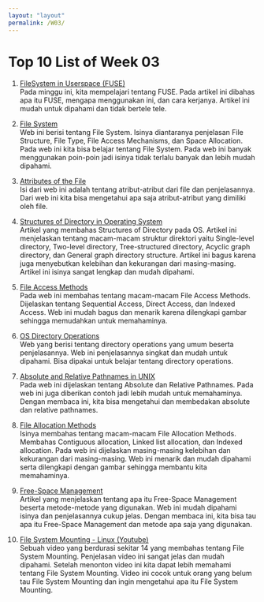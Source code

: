 ```yaml
---
layout: "layout"
permalink: /W03/
---
```


# Top 10 List of Week 03

1. [FileSystem in Userspace (FUSE)](https://medium.com/@jain.sm/filesystem-in-userspace-5d1b398b04e)<br>
Pada minggu ini, kita mempelajari tentang FUSE. Pada artikel ini dibahas apa itu FUSE, mengapa menggunakan ini, dan cara kerjanya. Artikel ini mudah untuk dipahami dan tidak bertele tele.

2. [File System](https://www.tutorialspoint.com/operating_system/os_file_system.htm)<br>
Web ini berisi tentang File System. Isinya diantaranya penjelasan File Structure, File Type, File Access Mechanisms, dan Space Allocation. Pada web ini kita bisa belajar tentang File System. Pada web ini banyak menggunakan poin-poin jadi isinya tidak terlalu banyak dan lebih mudah dipahami.

3. [Attributes of the File](https://www.javatpoint.com/os-attributes-of-the-file)<br>
Isi dari web ini adalah tentang atribut-atribut dari file dan penjelasannya. Dari web ini kita bisa mengetahui apa saja atribut-atribut yang dimiliki oleh file.	

4. [Structures of Directory in Operating System](https://www.geeksforgeeks.org/structures-of-directory-in-operating-system/)<br>
Artikel yang membahas Structures of Directory pada OS. Artikel ini menjelaskan tentang macam-macam struktur direktori yaitu Single-level directory, Two-level directory, Tree-structured directory, Acyclic graph directory, dan General graph directory structure. Artikel ini bagus karena juga menyebutkan kelebihan dan kekurangan dari masing-masing. Artikel ini isinya sangat lengkap dan mudah dipahami.

5. [File Access Methods](https://www.javatpoint.com/os-file-access-methods)<br>
Pada web ini membahas tentang macam-macam File Access Methods. Dijelaskan tentang Sequential Access, Direct Access, dan Indexed Access. Web ini mudah bagus dan menarik karena dilengkapi gambar sehingga memudahkan untuk memahaminya. 

6. [OS Directory Operations](https://codescracker.com/operating-system/directory-operations.htm)<br>
Web yang berisi tentang directory operations yang umum beserta penjelasannya. Web ini penjelasannya singkat dan mudah untuk dipahami. Bisa dipakai untuk belajar tentang directory operations.  

7. [Absolute and Relative Pathnames in UNIX](https://www.geeksforgeeks.org/absolute-relative-pathnames-unix/)<br>
Pada web ini dijelaskan tentang Absolute dan Relative Pathnames. Pada web ini juga diberikan contoh jadi lebih mudah untuk memahaminya. Dengan membaca ini, kita bisa mengetahui dan membedakan absolute dan relative pathnames.

8. [File Allocation Methods](https://www.tutorialandexample.com/file-allocation-methods/)<br>
Isinya membahas tentang macam-macam File Allocation Methods. Membahas Contiguous allocation, Linked list allocation, dan Indexed allocation. Pada web ini dijelaskan masing-masing kelebihan dan kekurangan dari masing-masing. Web ini menarik dan mudah dipahami serta dilengkapi dengan gambar sehingga membantu kita memahaminya.

9. [Free-Space Management](https://www.includehelp.com/operating-systems/free-space-management.aspx)<br>
Artikel yang menjelaskan tentang apa itu Free-Space Management beserta metode-metode yang digunakan. Web ini mudah dipahami isinya dan penjelasannya cukup jelas. Dengan membaca ini, kita bisa tau apa itu Free-Space Management dan metode apa saja yang digunakan. 

10. [File System Mounting - Linux (Youtube)](https://www.youtube.com/watch?v=A8ITr5ZpzvA)<br>
Sebuah video yang berdurasi sekitar 14 yang membahas tentang File System Mounting. Penjelasan video ini sangat jelas dan mudah dipahami. Setelah menonton video ini kita dapat lebih memahami tentang File System Mounting. Video ini cocok untuk orang yang belum tau File System Mounting dan ingin mengetahui apa itu File System Mounting. 
